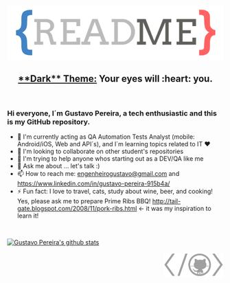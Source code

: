 <p align="center">
    <img alt="githubdarkreadme-logo" src="https://github.com/gustavofpereira/gustavofpereira/blob/main/readme-github.png" width="580">
</p>
<h2 align="center"><a href=https://github.com/StylishThemes>**Dark** Theme:</a> Your eyes will&nbsp;:heart:&nbsp;you.</h2>

<br>

### Hi everyone, I´m Gustavo Pereira, a tech enthusiastic and this is my GitHub repository.

- 🌱 I'm currently acting as QA Automation Tests Analyst (mobile: Android/iOS, Web and API´s), and I´m learning topics related to IT ❤️
- 👯 I'm looking to collaborate on other student's repositories
- 🤔 I'm trying to help anyone whos starting out as a DEV/QA like me
- 💬 Ask me about ... let's talk :)
- 📫 How to reach me: engenheirogustavo@gmail.com and https://www.linkedin.com/in/gustavo-pereira-915b4a/
- ⚡ Fun fact: I love to travel, cats, study about wine, beer, and cooking! Yes, please ask me to prepare Prime Ribs BBQ! http://tail-gate.blogspot.com/2008/11/pork-ribs.html <- it was my inspiration to learn it!

<br>

[![Gustavo Pereira's github stats](https://github-readme-stats.vercel.app/api?username=gustavofpereira&show_icons=true&theme=dracula&title_color=fff&icon_color=477FF0&text_color=9f9f9f&bg_color=151515)](https://github.com/anuraghazra/github-readme-stats#themes)

<p align="right">
    <a href="https://github.com/gustavofpereira"><img alt="tagcat" src="https://github.com/gustavofpereira/gustavofpereira/blob/main/tagcat.png" width="140"></a>
</p>
